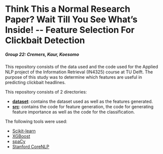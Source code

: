 # Think This a Normal Research Paper? Wait Till You See What’s Inside! -- Feature Selection For Clickbait Detection

##### Group 22: Cremers, Kaur, Koesomo

This repository consists of the data used and the code used for the Applied NLP project of the Information Retrieval (IN4325) course at TU Delft. The purpose of this study was to determine which features are useful in predicting clickbait headlines.

This repository consists of 2 directories:
* [**dataset**](https://github.com/ShoCremers/Applied-NLP-2020/tree/master/dataset): contains the dataset used as well as the features generated.
* [**src**](https://github.com/ShoCremers/Applied-NLP-2020/tree/master/src): contains the code for feature generation, the code for generating feature importance as well as the code for the classification.

The following tools were used:
* [Scikit-learn](https://scikit-learn.org/stable/)
* [XGBoost](https://xgboost.readthedocs.io/en/latest/)
* [spaCy](https://spacy.io/)
* [Stanford CoreNLP](https://stanfordnlp.github.io/CoreNLP/)

